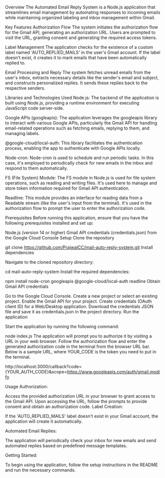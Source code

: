 Overview
The Automated Email Reply System is a Node.js application that streamlines email management by automating responses to incoming emails while maintaining organized labeling and inbox management within Gmail.

Key Features
Authorization Flow
The system initiates the authorization flow for the Gmail API, generating an authorization URL. Users are prompted to visit the URL, granting consent and generating the required access tokens.

Label Management
The application checks for the existence of a custom label named 'AUTO_REPLIED_MAILS' in the user's Gmail account. If the label doesn't exist, it creates it to mark emails that have been automatically replied to.

Email Processing and Reply
The system fetches unread emails from the user's inbox, extracts necessary details like the sender's email and subject, and constructs personalized replies. It sends these replies back to the respective senders.

Libraries and Technologies Used
Node.js: The backend of the application is built using Node.js, providing a runtime environment for executing JavaScript code server-side.

Google APIs (googleapis): The application leverages the googleapis library to interact with various Google APIs, particularly the Gmail API for handling email-related operations such as fetching emails, replying to them, and managing labels.

@google-cloud/local-auth: This library facilitates the authentication process, enabling the app to authenticate with Google APIs locally.

Node-cron: Node-cron is used to schedule and run periodic tasks. In this case, it's employed to periodically check for new emails in the inbox and respond to them automatically.

FS (File System) Module: The FS module in Node.js is used for file system operations, such as reading and writing files. It's used here to manage and store token information required for Gmail API authentication.

Readline: This module provides an interface for reading data from a Readable stream (like the user's input from the terminal). It's used in the authorization flow to prompt the user to enter the authorization code.

Prerequisites
Before running this application, ensure that you have the following prerequisites installed and set up:

Node.js (version 14 or higher)
Gmail API credentials (credentials.json) from the Google Cloud Console
Setup
Clone the repository

git clone https://github.com/PrajwalCC/mail-auto-reply-system.git
Install dependencies

Navigate to the cloned repository directory:

cd mail-auto-reply-system
Install the required dependencies:

npm install node-cron googleapis @google-cloud/local-auth readline
Obtain Gmail API credentials

Go to the Google Cloud Console.
Create a new project or select an existing project.
Enable the Gmail API for your project.
Create credentials (OAuth client ID) for a Web/Desktop application.
Download the credentials JSON file and save it as credentials.json in the project directory.
Run the application

Start the application by running the following command:

node index.js
The application will prompt you to authorize it by visiting a URL in your web browser. Follow the authorization flow and enter the generated authorization code in the terminal from the browser URL bar. Below is a sample URL, where YOUR_CODE is the token you need to put in the terminal.

http://localhost:3000/callback?code={YOUR_AUTH_CODE}&scope=https://www.googleapis.com/auth/gmail.modify

Usage
Authorization:

Access the provided authorization URL in your browser to grant access to the Gmail API.
Upon accessing the URL, follow the prompts to provide consent and obtain an authorization code.
Label Creation:

If the 'AUTO_REPLIED_MAILS' label doesn't exist in your Gmail account, the application will create it automatically.

Automated Email Replies:

The application will periodically check your inbox for new emails and send automated replies based on predefined message templates.

Getting Started:

To begin using the application, follow the setup instructions in the README and run the necessary commands.
